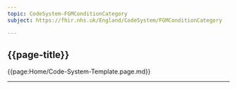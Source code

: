 ```yaml
---
topic: CodeSystem-FGMConditionCategory
subject: https://fhir.nhs.uk/England/CodeSystem/FGMConditionCategory

---
```

## {{page-title}}

{{page:Home/Code-System-Template.page.md}}

---

